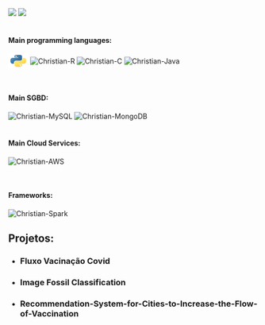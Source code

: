 <div>  
  <img height="180em" src="https://github-readme-stats.vercel.app/api?username=ChristianSF&show_icons=true&theme=dracula&include_all_commits=true&count_private=true"/>
  <img height="180em" src="https://github-readme-stats.vercel.app/api/top-langs/?username=ChristianSF&layout=compact&langs_count=7&theme=dracula"/>
</div><br>

<h4 style="font-weight: bold">Main programming languages:</h4>
<div style="display: inline_block">
  <img align="center" alt="Christian-Python" height="30" width="40" src="https://raw.githubusercontent.com/devicons/devicon/master/icons/python/python-original.svg"/>
  <img align="center" alt="Christian-R" height="30" width="40" src="https://cdn.jsdelivr.net/gh/devicons/devicon/icons/r/r-original.svg" />
  
  <img align="center" alt="Christian-C" height="30" width="40" src="https://cdn.jsdelivr.net/gh/devicons/devicon/icons/c/c-original.svg"/>
  
  <img align="center" alt="Christian-Java" height="30" width="40" src="https://cdn.jsdelivr.net/gh/devicons/devicon/icons/java/java-original.svg" />
</div>

<br><h4 style="font-weight: bold">Main SGBD:</h4>
<div style="display: inline_block">
  <img align="center" alt="Christian-MySQL" height="30" width="40" src="https://cdn.jsdelivr.net/gh/devicons/devicon/icons/mysql/mysql-original.svg"/>
  
  <img align="center" alt="Christian-MongoDB" height="30" width="40" src="https://cdn.jsdelivr.net/gh/devicons/devicon/icons/mongodb/mongodb-original.svg"/>
</div
  
  <br><h4 style="font-weight: bold">Main Cloud Services:</h4>
 <div style="display: inline_block">
   <img align="center" alt="Christian-AWS" height="30" width="40" src="https://cdn.jsdelivr.net/gh/devicons/devicon/icons/amazonwebservices/amazonwebservices-original.svg"/>
   
  <br><h4 style="font-weigth: bold">Frameworks:</h4>
  <div style="display: inline_block">
    <img align="center" alt="Christian-Spark" height="30" width="40" src="https://upload.wikimedia.org/wikipedia/commons/f/f3/Apache_Spark_logo.svg"/>
  </div>
  
  
 <h2>Projetos:</h2>
  
  <ul>
    <li><h3>Fluxo Vacinação Covid</h3></li>
    <li><h3>Image Fossil Classification</h3></li>
    <li><h3>Recommendation-System-for-Cities-to-Increase-the-Flow-of-Vaccination</h3></li>
  </ul>
